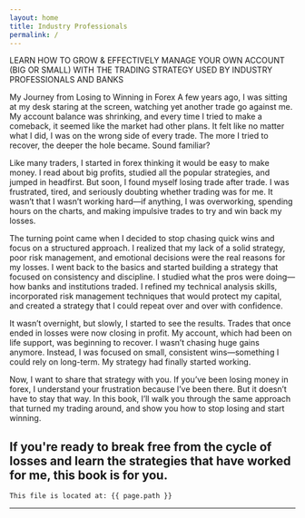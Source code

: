 ```yaml
---
layout: home
title: Industry Professionals
permalink: /
---
```


LEARN HOW TO GROW & EFFECTIVELY MANAGE YOUR OWN ACCOUNT (BIG OR SMALL) WITH THE TRADING STRATEGY USED BY INDUSTRY PROFESSIONALS AND BANKS


My Journey from Losing to Winning in Forex
A few years ago, I was sitting at my desk staring at the screen, watching yet another trade go against me. My account balance was shrinking, and every time I tried to make a comeback, it seemed like the market had other plans. It felt like no matter what I did, I was on the wrong side of every trade. The more I tried to recover, the deeper the hole became. Sound familiar?

Like many traders, I started in forex thinking it would be easy to make money. I read about big profits, studied all the popular strategies, and jumped in headfirst. But soon, I found myself losing trade after trade. I was frustrated, tired, and seriously doubting whether trading was for me. It wasn’t that I wasn’t working hard—if anything, I was overworking, spending hours on the charts, and making impulsive trades to try and win back my losses.

The turning point came when I decided to stop chasing quick wins and focus on a structured approach. I realized that my lack of a solid strategy, poor risk management, and emotional decisions were the real reasons for my losses. I went back to the basics and started building a strategy that focused on consistency and discipline. I studied what the pros were doing—how banks and institutions traded. I refined my technical analysis skills, incorporated risk management techniques that would protect my capital, and created a strategy that I could repeat over and over with confidence.

It wasn’t overnight, but slowly, I started to see the results. Trades that once ended in losses were now closing in profit. My account, which had been on life support, was beginning to recover. I wasn’t chasing huge gains anymore. Instead, I was focused on small, consistent wins—something I could rely on long-term. My strategy had finally started working.

Now, I want to share that strategy with you. If you’ve been losing money in forex, I understand your frustration because I’ve been there. But it doesn’t have to stay that way. In this book, I’ll walk you through the same approach that turned my trading around, and show you how to stop losing and start winning.

If you're ready to break free from the cycle of losses and learn the strategies that have worked for me, this book is for you.
---
```
This file is located at: {{ page.path }}
```
---
